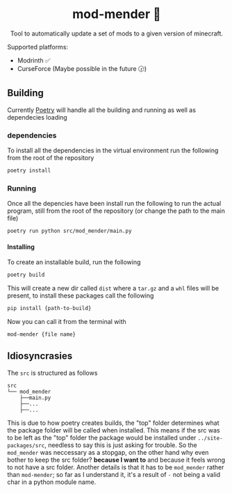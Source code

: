 <h1 align="center">
    mod-mender 🔨
</h1>
<p align="center">
    Tool to automatically update a set of mods to a given version of minecraft.
</p>

Supported platforms:
- Modrinth ✅
- CurseForce (Maybe possible in the future 🕝)

## Building

Currently [Poetry](https://python-poetry.org/) will handle all the building and running as well as dependecies loading

### dependencies

To install all the dependencies in the virtual environment run the following from the root of the repository
```bash
poetry install
```

### Running

Once all the depencies have been install run the following to run the actual program, still from the root of the repository (or change the path to the main file)
```bash
poetry run python src/mod_mender/main.py
```

#### Installing

To create an installable build, run the following
```bash
poetry build
```

This will create a new dir called `dist` where a `tar.gz` and a `whl` files will be present, to install these packages call the following

```bash
pip install {path-to-build}
```

Now you can call it from the terminal with
```bash
mod-mender {file name}
```

## Idiosyncrasies

The `src` is structured as follows

```
src
└── mod_mender
    ├──main.py
    ├──...
    ├──...
```

This is due to how poetry creates builds, the "top" folder determines what the package folder will be called when installed. This means if the src was to be left as the "top" folder the package would be installed under `../site-packages/src`, needless to say this is just asking for trouble. So the `mod_mender` was neccessary as a stopgap, on the other hand why even bother to keep the src folder? **because I want to** and because it feels wrong to not have a src folder. Another details is that it has to be `mod_mender` rather than `mod-mender`; so far as I understand it, it's a result of `-` not being a valid char in a python module name.
